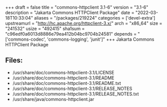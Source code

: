 +++
draft = false
title = "commons-httpclient 3.1-6"
version = "3.1-6"
description = "Jakarta Commons HTTPClient Package"
date = "2022-03-18T10:33:04"
aliases = "/packages/219224"
categories = ['devel-extra']
upstreamurl = "http://hc.apache.org/httpclient-3.x/"
arch = "x86_64"
size = "241532"
usize = "492415"
sha1sum = "c96edf0a6013d8886e79ea412b04bc9704b24581"
depends = "['commons-codec', 'commons-logging', 'junit']"
+++
Jakarta Commons HTTPClient Package

## Files: 
* /usr/share/doc/commons-httpclient-3.1/LICENSE
* /usr/share/doc/commons-httpclient-3.1/README
* /usr/share/doc/commons-httpclient-3.1/README.txt
* /usr/share/doc/commons-httpclient-3.1/RELEASE_NOTES
* /usr/share/doc/commons-httpclient-3.1/RELEASE_NOTES.txt
* /usr/share/java/commons-httpclient.jar
